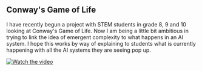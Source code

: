
## Conway's Game of Life

I have recently begun a project with STEM students in grade 8, 9 and 10 looking at Conway's Game of Life. Now I am being a little bit ambitious in trying to link the idea of emergent complexity to what happens in an AI system. I hope this works by way of explaining to students what is currently happening with all the AI systems they are seeing pop up.

[![Watch the video](https://img.youtube.com/vi/Kk2MH9O4pXY/0.jpg)](https://www.youtube.com/watch?v=Kk2MH9O4pXY)
